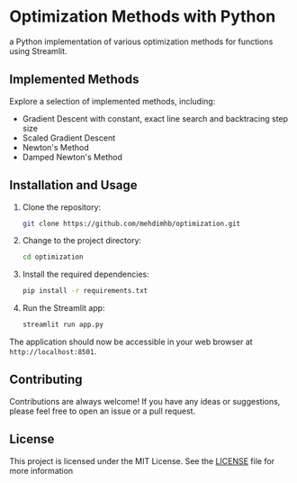 # Optimization Methods with Python

a Python implementation of various optimization methods for functions using Streamlit.

## Implemented Methods

Explore a selection of implemented methods, including:
- Gradient Descent with constant, exact line search and backtracing step size
- Scaled Gradient Descent
- Newton's Method
- Damped Newton's Method

## Installation and Usage

1. Clone the repository:
   ```bash
   git clone https://github.com/mehdimhb/optimization.git
   ```

2. Change to the project directory:

    ```bash
    cd optimization
    ```

3. Install the required dependencies:

    ```bash
    pip install -r requirements.txt
    ```

4. Run the Streamlit app:

    ```bash
    streamlit run app.py
    ```

The application should now be accessible in your web browser at `http://localhost:8501`.

## Contributing

Contributions are always welcome! If you have any ideas or suggestions, please feel free to open an issue or a pull request.

## License

This project is licensed under the MIT License. See the [LICENSE](LICENSE) file for more information